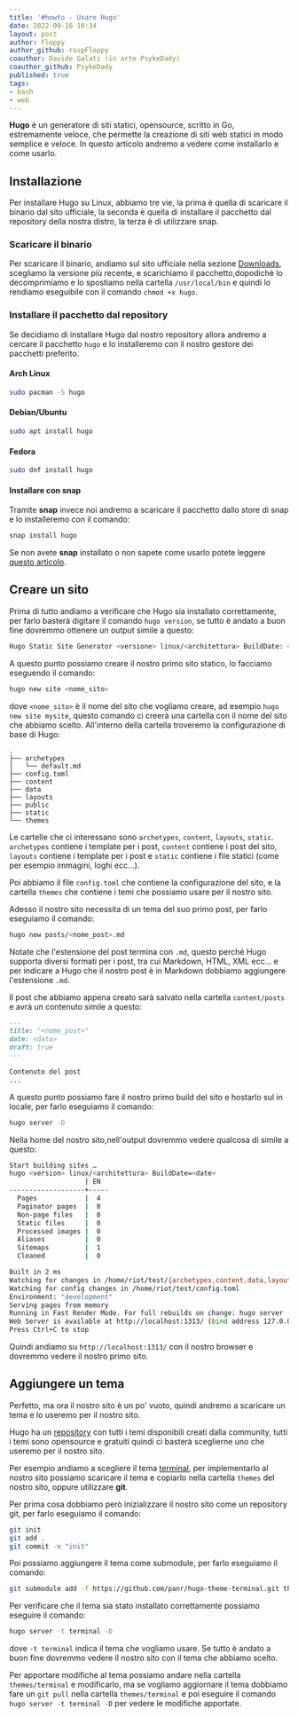 ```yaml
---
title: '#howto - Usare Hugo' 
date: 2022-09-16 10:34
layout: post 
author: Floppy  
author_github: raspFloppy
coauthor: Davide Galati (in arte PsykeDady) 
coauthor_github: PsykeDady
published: true
tags: 
- bash
- web
---
```


**Hugo** è un generatore di siti statici, opensource, scritto in Go, estremamente veloce, che permette la creazione di siti web statici in modo semplice e veloce. 
In questo articolo andremo a vedere come installarlo e come usarlo.


## Installazione

Per installare Hugo su Linux, abbiamo tre vie, la prima è quella di scaricare il binario dal sito ufficiale, la seconda è quella di installare il pacchetto dal repository della nostra distro, la terza è di utilizzare snap.

### Scaricare il binario

Per scaricare il binario, andiamo sul sito ufficiale nella sezione [Downloads](https://gohugo.io/getting-started/installing/#download-hugo), scegliamo la versione più recente, e scarichiamo il pacchetto,dopodichè lo decomprimiamo e lo spostiamo nella cartella `/usr/local/bin` e quindi lo rendiamo eseguibile con il comando `chmod +x hugo`.


### Installare il pacchetto dal repository

Se decidiamo di installare Hugo dal nostro repository allora andremo a cercare il pacchetto `hugo` e lo installeremo con il nostro gestore dei pacchetti preferito.

#### Arch Linux 

```bash
sudo pacman -S hugo
```

#### Debian/Ubuntu 

```bash
sudo apt install hugo
```

#### Fedora

```bash
sudo dnf install hugo
```


#### Installare con snap

Tramite **snap** invece noi andremo a scaricare il pacchetto dallo store di snap e lo installeremo con il comando:
```bash
snap install hugo
```

Se non avete **snap** installato o non sapete come usarlo potete leggere [questo articolo](https://linuxhub.it/articles/howto-installazione-di-snap/).


## Creare un sito

Prima di tutto andiamo a verificare che Hugo sia installato correttamente, per farlo basterà digitare il comando `hugo version`, se tutto è andato a buon fine dovremmo ottenere un output simile a questo:
```bash
Hugo Static Site Generator <versione> linux/<architettura> BuildDate: <data>
```

A questo punto possiamo creare il nostro primo sito statico, lo facciamo eseguendo il comando:
```bash
hugo new site <nome_sito>
```

dove `<nome_sito>` è il nome del sito che vogliamo creare, ad esempio `hugo new site mysite`, questo comando ci creerà una cartella con il nome del sito che abbiamo scelto.
All'interno della cartella troveremo la configurazione di base di Hugo:
```
.
├── archetypes
│   └── default.md
├── config.toml
├── content
├── data
├── layouts
├── public
├── static
└── themes
```

Le cartelle che ci interessano sono `archetypes`, `content`, `layouts`, `static`.
`archetypes` contiene i template per i post, `content` contiene i post del sito, `layouts` contiene i template per i post e `static` contiene i file statici (come per esempio immagini, loghi ecc...).

Poi abbiamo il file `config.toml` che contiene la configurazione del sito, e la cartella `themes` che contiene i temi che possiamo usare per il nostro sito.

Adesso il nostro sito necessita di un tema del suo primo post, per farlo eseguiamo il comando:
```bash
hugo new posts/<nome_post>.md
```

Notate che l'estensione del post termina con `.md`, questo perché Hugo supporta diversi formati per i post, tra cui Markdown, HTML, XML ecc... e per indicare a Hugo che il nostro post è in Markdown dobbiamo aggiungere l'estensione `.md`.

Il post che abbiamo appena creato sarà salvato nella cartella `content/posts` e avrà un contenuto simile a questo:
```markdown
---
title: "<nome_post>"
date: <data>
draft: true
---

Contenuto del post
...
```

A questo punto possiamo fare il nostro primo build del sito e hostarlo sul in locale, per farlo eseguiamo il comando:
```bash
hugo server -D
```
Nella home del nostro sito,nell'output dovremmo vedere qualcosa di simile a questo:
```bash
Start building sites …
hugo <version> linux/<architettura> BuildDate=<date>
                   | EN
-------------------+-----
  Pages            |  4
  Paginator pages  |  0
  Non-page files   |  0
  Static files     |  0
  Processed images |  0
  Aliases          |  0
  Sitemaps         |  1
  Cleaned          |  0

Built in 2 ms
Watching for changes in /home/riot/test/{archetypes,content,data,layouts,static}
Watching for config changes in /home/riot/test/config.toml
Environment: "development"
Serving pages from memory
Running in Fast Render Mode. For full rebuilds on change: hugo server --disableFastRender
Web Server is available at http://localhost:1313/ (bind address 127.0.0.1)
Press Ctrl+C to stop
```

Quindi andiamo su `http://localhost:1313/` con il nostro browser e dovremmo vedere il nostro primo sito.


## Aggiungere un tema

Perfetto, ma ora il nostro sito è un po' vuoto, quindi andremo a scaricare un tema e lo useremo per il nostro sito.

Hugo ha un [repository](https://themes.gohugo.io/) con tutti i temi disponibili creati dalla community, tutti i temi sono opensource e gratuiti quindi ci basterà sceglierne uno che useremo per il nostro sito.



Per esempio andiamo a scegliere il tema [terminal](https://themes.gohugo.io/themes/hugo-theme-terminal/), per implementarlo al nostro sito possiamo scaricare il tema e copiarlo nella cartella `themes` del nostro sito, oppure utilizzare **git**.

Per prima cosa dobbiamo però inizializzare il nostro sito come un repository git, per farlo eseguiamo il comando:
```bash
git init
git add .
git commit -m "init"
```

Poi possiamo aggiungere il tema come submodule, per farlo eseguiamo il comando:
```bash
git submodule add -f https://github.com/panr/hugo-theme-terminal.git themes/terminal
```

Per verificare che il tema sia stato installato correttamente possiamo eseguire il comando:
```bash
hugo server -t terminal -D
```
dove `-t terminal` indica il tema che vogliamo usare.
Se tutto è andato a buon fine dovremmo vedere il nostro sito con il tema che abbiamo scelto.

Per apportare modifiche al tema possiamo andare nella cartella `themes/terminal` e modificarlo, ma se vogliamo aggiornare il tema dobbiamo fare un `git pull` nella cartella `themes/terminal` e poi eseguire il comando `hugo server -t terminal -D` per vedere le modifiche apportate.







